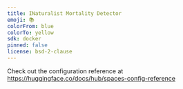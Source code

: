 ```yaml
---
title: INaturalist Mortality Detector
emoji: 📚
colorFrom: blue
colorTo: yellow
sdk: docker
pinned: false
license: bsd-2-clause
---
```


Check out the configuration reference at https://huggingface.co/docs/hub/spaces-config-reference